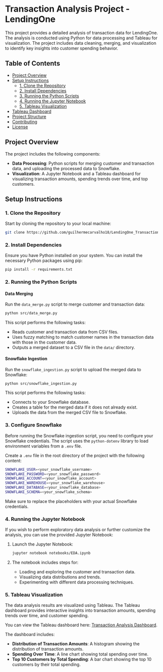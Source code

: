 # Transaction Analysis Project - LendingOne

This project provides a detailed analysis of transaction data for LendingOne. The analysis is conducted using Python for data processing and Tableau for visualization. The project includes data cleaning, merging, and visualization to identify key insights into customer spending behavior.

## Table of Contents

- [Project Overview](#project-overview)
- [Setup Instructions](#setup-instructions)
  - [1. Clone the Repository](#1-clone-the-repository)
  - [2. Install Dependencies](#2-install-dependencies)
  - [3. Running the Python Scripts](#3-running-the-python-scripts)
  - [4. Running the Jupyter Notebook](#4-configure-snowflake)
  - [5. Tableau Visualization](#5-tableau-visualization)
- [Tableau Dashboard](#tableau-dashboard)
- [Project Structure](#project-structure)
- [Contributing](#contributing)
- [License](#license)

## Project Overview

The project includes the following components:
- **Data Processing**: Python scripts for merging customer and transaction data, and uploading the processed data to Snowflake.
- **Visualization**: A Jupyter Notebook and a Tableau dashboard for visualizing transaction amounts, spending trends over time, and top customers.

## Setup Instructions

### 1. Clone the Repository

Start by cloning the repository to your local machine:

```bash
git clone https://github.com/guilhermecarvalho18/LendingOne_Transaction_Analysis.git 
```
### 2. Install Dependencies

Ensure you have Python installed on your system. You can install the necessary Python packages using pip:

```bash
pip install -r requirements.txt
```

### 2\. Running the Python Scripts

#### Data Merging

Run the `data_merge.py` script to merge customer and transaction data:

```bash
python src/data_merge.py
```

This script performs the following tasks:

-   Reads customer and transaction data from CSV files.
-   Uses fuzzy matching to match customer names in the transaction data with those in the customer data.
-   Outputs a merged dataset to a CSV file in the `data/` directory.

#### Snowflake Ingestion

Run the `snowflake_ingestion.py` script to upload the merged data to Snowflake:

```bash
python src/snowflake_ingestion.py
```

This script performs the following tasks:

-   Connects to your Snowflake database.
-   Creates a table for the merged data if it does not already exist.
-   Uploads the data from the merged CSV file to Snowflake.

### 3\. Configure Snowflake

Before running the Snowflake ingestion script, you need to configure your Snowflake credentials. The script uses the `python-dotenv` library to load environment variables from a `.env` file.

Create a `.env` file in the root directory of the project with the following content:

```bash
SNOWFLAKE_USER=<your_snowflake_username>
SNOWFLAKE_PASSWORD=<your_snowflake_password>
SNOWFLAKE_ACCOUNT=<your_snowflake_account>
SNOWFLAKE_WAREHOUSE=<your_snowflake_warehouse>
SNOWFLAKE_DATABASE=<your_snowflake_database>
SNOWFLAKE_SCHEMA=<your_snowflake_schema>
```

Make sure to replace the placeholders with your actual Snowflake credentials.

### 4\. Running the Jupyter Notebook

If you wish to perform exploratory data analysis or further customize the analysis, you can use the provided Jupyter Notebook:

1.  Launch the Jupyter Notebook:

    ```bash
    jupyter notebook notebooks/EDA.ipynb
    ```

2.  The notebook includes steps for:

    -   Loading and exploring the customer and transaction data.
    -   Visualizing data distributions and trends.
    -   Experimenting with different data processing techniques.

### 5\. Tableau Visualization

The data analysis results are visualized using Tableau. The Tableau dashboard provides interactive insights into transaction amounts, spending trends over time, and customer spending.

You can view the Tableau dashboard here: [Transaction Analysis Dashboard](https://public.tableau.com/views/TransactionAnalysis-LendingOne/Dashboard1?:language=pt-BR&publish=yes&:sid=&:redirect=auth&:display_count=n&:origin=viz_share_link).

The dashboard includes:

-   **Distribution of Transaction Amounts**: A histogram showing the distribution of transaction amounts.
-   **Spending Over Time**: A line chart showing total spending over time.
-   **Top 10 Customers by Total Spending**: A bar chart showing the top 10 customers by their total spending.
